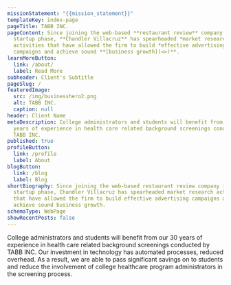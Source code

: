 ```yaml
---
missionStatement: "{{mission_statement}}"
templateKey: index-page
pageTitle: TABB INC.
pageContent: Since joining the web-based **restaurant review** company in its
  startup phase, **Chandler Villacruz** has spearheaded *market research*
  activities that have allowed the firm to build *effective advertising*
  campaigns and achieve sound **[business growth](<>)**.
learnMoreButton:
  link: /about/
  label: Read More
subheader: Client's Subtitle
pageSlug: /
featuredImage:
  src: /img/businesshero2.png
  alt: TABB INC.
  caption: null
header: Client Name
metaDescription: College administrators and students will benefit from our 30
  years of experience in health care related background screenings conducted by
  TABB INC.
published: true
profileButton:
  link: /profile
  label: About
blogButton:
  link: /blog
  label: Blog
shortBiography: Since joining the web-based restaurant review company in its
  startup phase, Chandler Villacruz has spearheaded market research activities
  that have allowed the firm to build effective advertising campaigns and
  achieve sound business growth.
schemaType: WebPage
showRecentPosts: false
---
```

College administrators and students will benefit from our 30 years of experience in health care related background screenings conducted by TABB INC. Our investment in technology has automated processes, reduced overhead. As a result, we are able to pass significant savings on to students and reduce the involvement of college healthcare program administrators in the screening process.